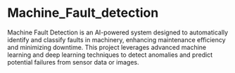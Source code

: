# Machine_Fault_detection
Machine Fault Detection is an AI-powered system designed to automatically identify and classify faults in machinery, enhancing maintenance efficiency and minimizing downtime. This project leverages advanced machine learning and deep learning techniques to detect anomalies and predict potential failures from sensor data or images.
